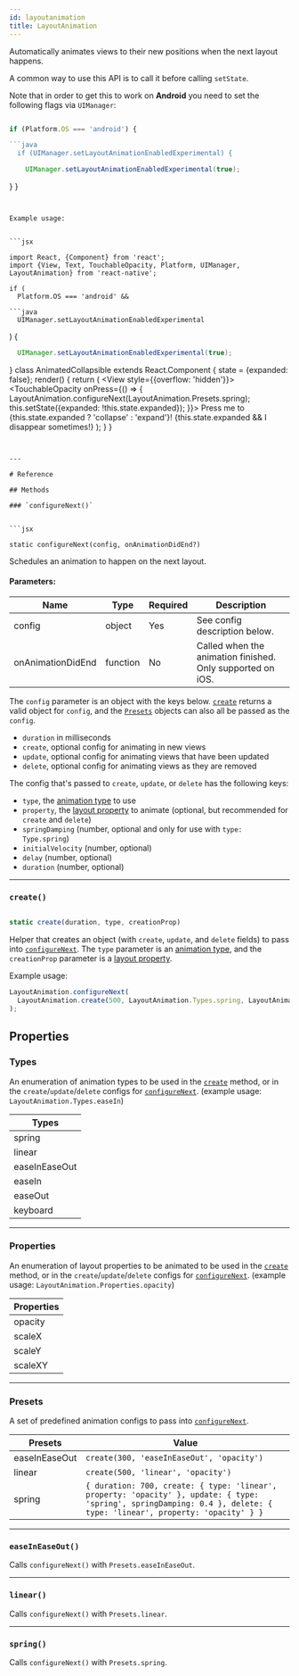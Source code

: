 ```yaml
---
id: layoutanimation
title: LayoutAnimation
---
```


Automatically animates views to their new positions when the next layout happens.

A common way to use this API is to call it before calling `setState`.

Note that in order to get this to work on **Android** you need to set the following flags via `UIManager`:

````js

if (Platform.OS === 'android') {

```java
  if (UIManager.setLayoutAnimationEnabledExperimental) {
````

```java
    UIManager.setLayoutAnimationEnabledExperimental(true);
```

}
}

````


Example usage:


```jsx

import React, {Component} from 'react';
import {View, Text, TouchableOpacity, Platform, UIManager, LayoutAnimation} from 'react-native';

if (
  Platform.OS === 'android' &&

```java
  UIManager.setLayoutAnimationEnabledExperimental
````

) {

```java
  UIManager.setLayoutAnimationEnabledExperimental(true);
```

}
class AnimatedCollapsible extends React.Component {
state = {expanded: false};
render() {
return (
<View style={{overflow: 'hidden'}}>
<TouchableOpacity
onPress={() => {
LayoutAnimation.configureNext(LayoutAnimation.Presets.spring);
this.setState({expanded: !this.state.expanded});
}}>
<Text>
Press me to {this.state.expanded ? 'collapse' : 'expand'}!
</Text>
</TouchableOpacity>
{this.state.expanded && <Text>I disappear sometimes!</Text>}
</View>
);
}
}

````


---

# Reference

## Methods

### `configureNext()`


```jsx

static configureNext(config, onAnimationDidEnd?)

````

Schedules an animation to happen on the next layout.

#### Parameters:

| Name              | Type     | Required | Description                                                |
| ----------------- | -------- | -------- | ---------------------------------------------------------- |
| config            | object   | Yes      | See config description below.                              |
| onAnimationDidEnd | function | No       | Called when the animation finished. Only supported on iOS. |

The `config` parameter is an object with the keys below. [`create`](../layoutanimation/#create) returns a valid object for `config`, and the [`Presets`](../layoutanimation/#presets) objects can also all be passed as the `config`.

- `duration` in milliseconds
- `create`, optional config for animating in new views
- `update`, optional config for animating views that have been updated
- `delete`, optional config for animating views as they are removed

The config that's passed to `create`, `update`, or `delete` has the following keys:

- `type`, the [animation type](../layoutanimation/#types) to use
- `property`, the [layout property](../layoutanimation/#properties) to animate (optional, but recommended for `create` and `delete`)
- `springDamping` (number, optional and only for use with `type: Type.spring`)
- `initialVelocity` (number, optional)
- `delay` (number, optional)
- `duration` (number, optional)

---

### `create()`

```jsx

static create(duration, type, creationProp)

```

Helper that creates an object (with `create`, `update`, and `delete` fields) to pass into [`configureNext`](../layoutanimation/#configurenext). The `type` parameter is an [animation type](../layoutanimation/#types), and the `creationProp` parameter is a [layout property](../layoutanimation/#properties).

Example usage:

```js
LayoutAnimation.configureNext(
  LayoutAnimation.create(500, LayoutAnimation.Types.spring, LayoutAnimation.Properties.scaleXY)
);
```

## Properties

### Types

An enumeration of animation types to be used in the [`create`](../layoutanimation/#create) method, or in the `create`/`update`/`delete` configs for [`configureNext`](../layoutanimation/#configurenext). (example usage: `LayoutAnimation.Types.easeIn`)

| Types         |
| ------------- |
| spring        |
| linear        |
| easeInEaseOut |
| easeIn        |
| easeOut       |
| keyboard      |

---

### Properties

An enumeration of layout properties to be animated to be used in the [`create`](../layoutanimation/#create) method, or in the `create`/`update`/`delete` configs for [`configureNext`](../layoutanimation/#configurenext). (example usage: `LayoutAnimation.Properties.opacity`)

| Properties |
| ---------- |
| opacity    |
| scaleX     |
| scaleY     |
| scaleXY    |

---

### Presets

A set of predefined animation configs to pass into [`configureNext`](../layoutanimation/#configurenext).

| Presets       | Value                                                                                                                                                                 |
| ------------- | --------------------------------------------------------------------------------------------------------------------------------------------------------------------- |
| easeInEaseOut | `create(300, 'easeInEaseOut', 'opacity')`                                                                                                                             |
| linear        | `create(500, 'linear', 'opacity')`                                                                                                                                    |
| spring        | `{ duration: 700, create: { type: 'linear', property: 'opacity' }, update: { type: 'spring', springDamping: 0.4 }, delete: { type: 'linear', property: 'opacity' } }` |

---

### `easeInEaseOut()`

Calls `configureNext()` with `Presets.easeInEaseOut`.

---

### `linear()`

Calls `configureNext()` with `Presets.linear`.

---

### `spring()`

Calls `configureNext()` with `Presets.spring`.
